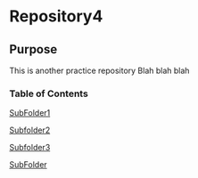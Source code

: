 # Repository4
## Purpose
This is another practice repository
Blah blah blah
### Table of Contents
[SubFolder1](Subfold1/)

[Subfolder2](Subfold2/)

[Subfolder3](Subfold3/)

[SubFolder](Subfold4/)
